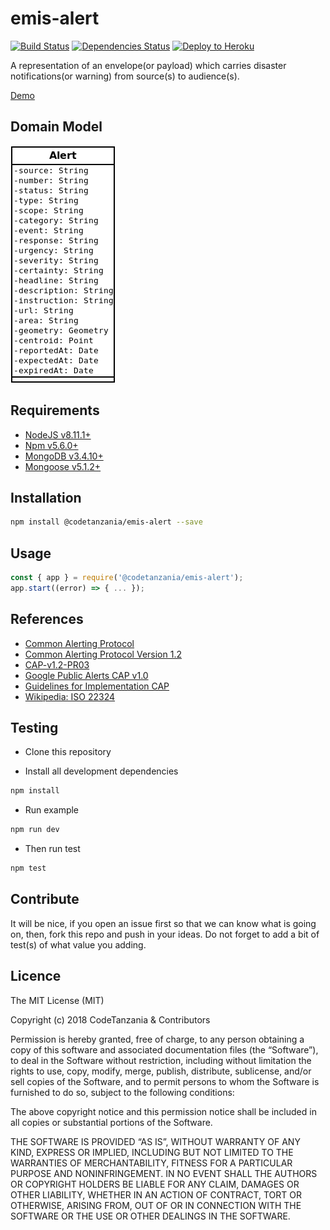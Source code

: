 # emis-alert

[![Build Status](https://travis-ci.org/CodeTanzania/emis-alert.svg?branch=develop)](https://travis-ci.org/CodeTanzania/emis-alert)
[![Dependencies Status](https://david-dm.org/CodeTanzania/emis-alert/status.svg?style=flat-square)](https://david-dm.org/CodeTanzania/emis-alert)
[![Deploy to Heroku](https://www.herokucdn.com/deploy/button.png)](https://heroku.com/deploy?template=https://github.com/CodeTanzania/emis-alert/tree/develop)

A representation of an envelope(or payload) which carries disaster notifications(or warning) from source(s) to audience(s).

[Demo](https://emis-alert.herokuapp.com/v1/alerts)

## Domain Model

![EMIS Alert Domain Model](https://raw.githubusercontent.com/CodeTanzania/emis-alert/develop/specifications/alert.model.png)

## Requirements

- [NodeJS v8.11.1+](https://nodejs.org)
- [Npm v5.6.0+](https://www.npmjs.com/)
- [MongoDB v3.4.10+](https://www.mongodb.com/)
- [Mongoose v5.1.2+](https://github.com/Automattic/mongoose)

## Installation

```sh
npm install @codetanzania/emis-alert --save
```

## Usage

```js
const { app } = require('@codetanzania/emis-alert');
app.start((error) => { ... });
```

## References
- [Common Alerting Protocol](https://en.wikipedia.org/wiki/Common_Alerting_Protocol)
- [Common Alerting Protocol Version 1.2](http://docs.oasis-open.org/emergency/cap/v1.2/CAP-v1.2-os.html)
- [CAP-v1.2-PR03](http://docs.oasis-open.org/emergency/cap/v1.2/pr03/CAP-v1.2-PR03.pdf)
- [Google Public Alerts CAP v1.0](https://developers.google.com/public-alerts/reference/cap-google)
- [Guidelines for Implementation CAP](https://library.wmo.int/pmb_ged/wmo_1109_en.pdf)
- [Wikipedia: ISO 22324](https://en.wikipedia.org/wiki/ISO_22324)

## Testing

- Clone this repository

- Install all development dependencies

```sh
npm install
```

- Run example

```sh
npm run dev
```

- Then run test

```sh
npm test
```

## Contribute

It will be nice, if you open an issue first so that we can know what is going on, then, fork this repo and push in your ideas. Do not forget to add a bit of test(s) of what value you adding.

## Licence

The MIT License (MIT)

Copyright (c) 2018 CodeTanzania & Contributors

Permission is hereby granted, free of charge, to any person obtaining a copy of this software and associated documentation files (the “Software”), to deal in the Software without restriction, including without limitation the rights to use, copy, modify, merge, publish, distribute, sublicense, and/or sell copies of the Software, and to permit persons to whom the Software is furnished to do so, subject to the following conditions:

The above copyright notice and this permission notice shall be included in all copies or substantial portions of the Software.

THE SOFTWARE IS PROVIDED “AS IS”, WITHOUT WARRANTY OF ANY KIND, EXPRESS OR IMPLIED, INCLUDING BUT NOT LIMITED TO THE WARRANTIES OF MERCHANTABILITY, FITNESS FOR A PARTICULAR PURPOSE AND NONINFRINGEMENT. IN NO EVENT SHALL THE AUTHORS OR COPYRIGHT HOLDERS BE LIABLE FOR ANY CLAIM, DAMAGES OR OTHER LIABILITY, WHETHER IN AN ACTION OF CONTRACT, TORT OR OTHERWISE, ARISING FROM, OUT OF OR IN CONNECTION WITH THE SOFTWARE OR THE USE OR OTHER DEALINGS IN THE SOFTWARE.
